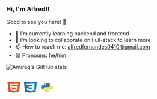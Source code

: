 ### Hi, I'm Alfred!! 
Good to see you here! 👋

- 🌱 I’m currently learning backend and frontend
- 👯 I’m looking to collaborate on Full-stack to learn more
- 📫 How to reach me: alfredfernandes0410@gmail.com
- 😄 Pronouns: he/him

![Anurag's GitHub stats](https://github-readme-stats.vercel.app/api?username=Alfredfernandes&show_icons=true&theme=dark)

<div style="display: inline_block"><br>
  <img align="center" alt="Alfredfernandes-HTML" height="30" width="40" src="https://raw.githubusercontent.com/devicons/devicon/master/icons/html5/html5-original.svg">
  <img align="center" alt="Alfredfernandes-CSS" height="30" width="40" src="https://raw.githubusercontent.com/devicons/devicon/master/icons/css3/css3-original.svg">
  <img align="center" alt="Alfredfernandes-Python" height="30" width="40" src="https://raw.githubusercontent.com/devicons/devicon/master/icons/python/python-original.svg">
  </div>
